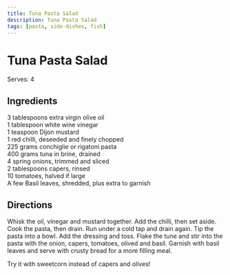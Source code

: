 ```yaml
---
title: Tuna Pasta Salad
description: Tuna Pasta Salad
tags: [pasta, side-dishes, fish]
---
```


# Tuna Pasta Salad
Serves: 4

## Ingredients
3 tablespoons extra virgin olive oil  
1 tablespoon white wine vinegar  
1 teaspoon Dijon mustard  
1 red chilli, deseeded and finely chopped  
225 grams conchiglie or rigatoni pasta  
400 grams tuna in brine, drained  
4 spring onions, trimmed and sliced  
2 tablespoons capers, rinsed  
10 tomatoes, halved if large  
A few Basil leaves, shredded, plus extra to garnish

## Directions
Whisk the oil, vinegar and mustard together. Add the chilli, then set aside. Cook the pasta, then drain. Run under a cold tap and drain again. Tip the pasta into a bowl. Add the dressing and toss. Flake the tune and stir into the pasta with the onion, capers, tomatoes, olived and basil. Garnish with basil leaves and serve with crusty bread for a more filling meal.

Try it with sweetcorn instead of capers and olives!